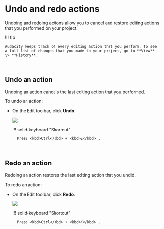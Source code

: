 # Undo and redo actions

Undoing and redoing actions allow you to cancel and restore editing actions that you performed on your project.

!!! tip

    Audacity keeps track of every editing action that you perform. To see a full list of changes that you made to your project, go to **View** \> **History**.

<br/>

## Undo an action

Undoing an action cancels the last editing action that you performed.

To undo an action:

- On the Edit toolbar, click **Undo**.

    <img src="/learning-audacity/assets/images/Edit Toolbar - Undo.png" /><br/>

    !!! solid-keyboard "Shortcut"     

        Press <kbd>Ctrl</kbd> + <kbd>Z</kbd> .

  <br/>

## Redo an action

Redoing an action restores the last editing action that you undid.

To redo an action:

- On the Edit toolbar, click **Redo**.

    <img src="/learning-audacity/assets/images/Edit Toolbar - Redo.png" /><br/>

    !!! solid-keyboard "Shortcut"     

        Press <kbd>Ctrl</kbd> + <kbd>Y</kbd> .

<br/>